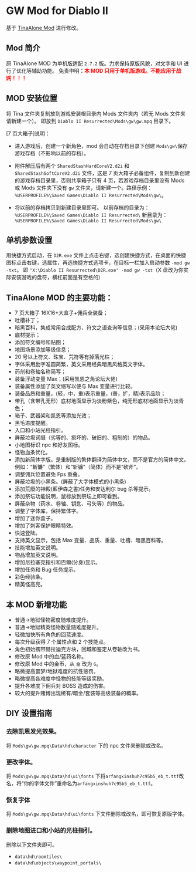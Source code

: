 # GW Mod for Diablo II

基于 <a href="https://bbs.d.163.com/forum.php?mod=viewthread&tid=175054315" target="__blank">TinaAlone Mod</a> 进行修改。

## Mod 简介

原 TinaAlone MOD 为单机版适配 `2.7.2` 版。力求保持原版风貌，对文字和 UI 进行了优化等辅助功能。
免责申明：<span style="color: red;">**本 MOD 只用于单机版游戏。不能应用于战网！！！**</span>

## MOD 安装位置

将 Tina 文件夹复制放到游戏安装根目录内 Mods 文件夹内（若无 Mods 文件夹请新建一个）。
即放到 `Diablo II Resurrected\Mods\gw\gw.mpq` 目录下。

[7 页大箱子]说明：

- 进入游戏后，创建一个新角色，mod 会自动在存档目录下创建 `Mods\gw\`保存游戏存档（不影响以前的存档）。
- 附件解压后有两个 `SharedStashHardCoreV2.d2i` 和 `SharedStashSoftCoreV2.d2i` 文件，这是 7 页大箱子必备组件，复制到新创建的游戏存档目录里，否则共享箱子只有 4 页，若游戏存档目录里没有 Mods 或 Mods 文件夹下没有 `gw` 文件夹，请新建一个。路径示例：`%USERPROFILE%\Saved Games\Diablo II Resurrected\Mods\gw\`。

- 将以前的存档拷贝到新建目录里即可。
  以前存档的目录为：
  `%USERPROFILE%\Saved Games\Diablo II Resurrected\`
  新目录为：
  `%USERPROFILE%\Saved Games\Diablo II Resurrected\Mods\gw\`

## 单机参数设置

用快捷方式启动，在 `D2R.exe` 文件上点击右键，选创建快捷方式，在桌面的快捷图标点击右键，选属性，再选快捷方式选项卡，在目标一栏加入启动参数 `-mod gw -txt`。
即 `"X:\Diablo II Resurrected\D2R.exe" -mod gw -txt`（X 盘改为你实际安装游戏的盘符，横杠前面是有空格的）

## TinaAlone MOD 的主要功能：

- 7 页大箱子 16X16+大盒子+佣兵全装备；
- 吐槽补丁；
- 暗黑百科，集成常用合成配方、符文之语查询等信息；(采用本论坛大佬)
- 底材提示；
- 添加符文编号和贴图；
- 地图场景添加等级信息；
- 20 号以上符文、珠宝、咒符等有掉落光柱；
- 字体采用励字准圆简繁，英文采用经典暗黑风格英文字体。
- 药剂和卷轴名称简写；
- 装备浮动变量 Max；(采用凯恩之角论坛大佬)
- 装备属性添加了英文缩写以便与 Max 变量进行比较。
- 装备品质和重量，(轻，中，重)表示重量，(普，扩，精)表示品阶；
- 带孔（含带孔无形）底材地面显示为淡粉紫色，纯无形底材地面显示为淡青色；
- 箱子、武器架和凯恩等添加光效；
- 黑毛进度提醒。
- 入口和小站光柱指引。
- 屏蔽垃圾词缀（劣等的、损坏的、破旧的、粗制的）的物品。
- 小地图标识 npc 和好友图标。
- 怪物血条优化。
- 添加新简体字版。是重制版的繁体翻译为简体中文，而不是官方的简体中文。例如：“斬鐮”（繁体）和“斩镰”（简体）而不是“砍斧”。
- 调整佣兵位置避免 Fps 重叠。
- 屏蔽垃圾的小黑条。(屏蔽了大字体模式的小黑条)
- 添加荒廢的神殿(藍伊森之書)任务和安达利尔 bug 杀等提示。
- 添加祭坛功能说明，鼠标放到祭坛上即可看到。
- 屏蔽杂物（药水、卷轴、钥匙、弓矢等）的物品。
- 调整了字体库，保持繁体字。
- 增加了迷你盒子。
- 增加了刺客保护眼睛特效。
- 快速登陆。
- 支持英文显示，包括 Max 变量、品质、重量、吐槽、暗黑百科等。
- 技能增加英文说明。
- 物品增加英文说明。
- 增加尼拉塞克指引和巴爾(分身)显示。
- 增加任务和 Bug 任务提示。
- 彩色经验条。
- 精英怪高亮。

## 本 MOD 新增功能

- 普通->地狱怪物密度随难度提升。
- 普通->地狱精英怪物数量随难度提升。
- 轻微加快所有角色的回蓝速度。
- 每次升级获得 7 个属性点和 2 个技能点。
- 角色初始携带赫拉迪克方块，回城和鉴定从卷轴改为书。
- 修改原 Mod 中的血/蓝药名称。
- 修改原 Mod 中的金币，从 `金` 改为 `G`。
- 略微提高噩梦/地狱难度的抗性惩罚。
- 略微提高各难度中怪物的技能等级奖励。
- 提升各难度下佣兵对 BOSS 造成的伤害。
- 较大的提升赌博出现稀有/暗金/套装等高级装备的概率。

## DIY 设置指南

### 去除凯恩发光效果。

将 `Mods\gw\gw.mpq\Data\hd\character` 下的 npc 文件夹删除或改名。

### 更改字体。

将 `Mods\gw\gw.mpq\Data\hd\ui\fonts` 下将`arfangxinshuh7c95b5_eb_t.ttf`改名，将“你的字体文件”重命名为`arfangxinshuh7c95b5_eb_t.ttf`。

### 恢复字体

将 `Mods\gw\gw.mpq\Data\hd\ui\fonts` 下文件删除或改名，即可恢复原版字体。

### 删除地图进口和小站的光柱指引。

删除以下文件夹即可。

- `data\hd\roomtiles\`
- `data\hd\objects\waypoint_portals\`
